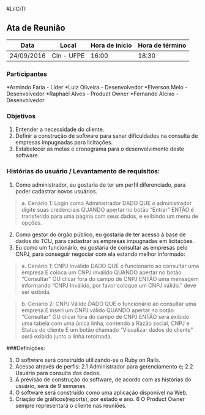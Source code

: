 #LiICiTI 


## Ata de Reunião

Data         | Local		 |Hora de início    | Hora de término
------------ | ------------- |-----------------	| -------------
24/09/2016 	 |CIn - UFPE     |		16:00  		|	18:30


### Participantes
*Armindo Faria - Líder
*Luiz Oliveira - Desenvolvedor
*Elverson Melo - Desenvolvedor
*Raphael Alves - Product Owner
*Fernando Aleixo - Desenvolvedor


### Objetivos
1.	Entender a necessidade do cliente.
2.	Definir a construção de software para sanar dificuldades na consulta de empresas impugnadas para licitações.
3.	Estabelecer as metas e cronograma para o desenvolvimento deste software.


### Histórias do usuário / Levantamento de requisitos:
1.	Como administrador, eu gostaria de ter um perfil diferenciado, para poder cadastrar novos usuários.
> a.	Cenário 1: Login como Administrador
	DADO QUE o administrador digite suas credenciais
	QUANDO apertar no botão “Entrar”
	ENTÃO é transferido para uma página com seus dados, e exibindo um menu de opções.

2.	Como gestor do órgão público, eu gostaria de ter acesso à base de dados do TCU, para cadastrar as empresas impugnadas em licitações.
3.	Eu como um funcionário, eu gostaria de consultar as empresas pelo CNPJ, para conseguir negociar com ela estando melhor informado:

> a.	Cenário 1: CNPJ Inválido
DADO QUE o funcionário ao consultar uma empresa
E coloca um CNPJ inválido
QUANDO apertar no botão “Consultar”
OU clicar fora do campo de CNPJ
ENTÃO uma mensagem informando “CNPJ Inválido, por favor coloque um CNPJ válido.” deve ser exibida.


> b.	Cenário 2: CNPJ Válido
	DADO QUE o funcionário ao consultar uma empresa
	E inseri um CNPJ válido
	QUANDO apertar no botão “Consultar”
	OU clicar fora do campo de CNPJ
	ENTÃO será exibido uma tabela com uma única linha, contendo a Razão social, CNPJ e Status do cliente
	E um botão chamado “Visualizar dados do cliente” será exibido junto a linha retornada.

  

###Definições:
1.	O software será construído utilizando-se o Ruby on Rails.
2.	Acesso através de perfis:
2.1	Administrador para gerenciamento  e;
2.2 Usuário para consulta dos dados.
3.	A previsão de construção do software, de acordo com as histórias do usuário, será de 9 semanas.
4.	O software será construído como uma aplicação disponível na Web.
5.	Criação de gráficos(reports), por estado e ano.
6	O Product Owner sempre representará o cliente nas reuniões.



